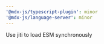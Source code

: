 ```yaml
---
'@mdx-js/typescript-plugin': minor
'@mdx-js/language-server': minor
---
```


Use jiti to load ESM synchronously
